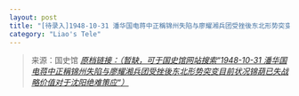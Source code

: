 ```yaml
---
layout: post
title: "[待录入]1948-10-31 潘华国电蒋中正稱锦州失陷与廖耀湘兵团受挫後东北形势突变目前状况锦葫已失战略价值对于沈阳绝难策应"
category: "Liao's Tele"
---
```



> 来源：国史馆 [*原档链接：（暂缺，可于国史馆网站搜索“1948-10-31 潘华国电蒋中正稱锦州失陷与廖耀湘兵团受挫後东北形势突变目前状况锦葫已失战略价值对于沈阳绝难策应“）*]()

